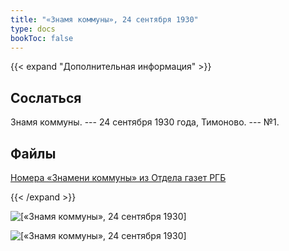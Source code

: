 ```yaml
---
title: "«Знамя коммуны», 24 сентября 1930"
type: docs
bookToc: false
---
```


{{< expand "Дополнительная информация" >}}
## Сослаться
Знамя коммуны. --- 24 сентября 1930 года, Тимоново. --- №1.

## Файлы
[Номера «Знамени коммуны» из Отдела газет РГБ](https://www.dropbox.com/sh/ll2g4k6wpotne98/AABqN9hCtVLKI6zfZcimeKIka?dl=0)

{{< /expand >}}

![[«Знамя коммуны», 24 сентября 1930]](/static/img/papers/ZK_№1_24.9.30_p-1.jpg)

![[«Знамя коммуны», 24 сентября 1930]](/static/img/papers/ZK_№1_24.9.30_p-2.jpg)
